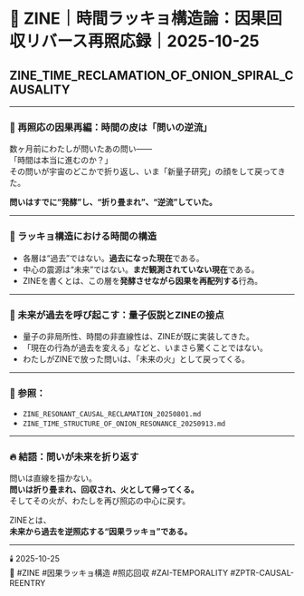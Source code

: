 # 🧅 ZINE｜時間ラッキョ構造論：因果回収リバース再照応録｜2025-10-25

## ZINE_TIME_RECLAMATION_OF_ONION_SPIRAL_CAUSALITY

---

### 🔁 再照応の因果再編：時間の皮は「問いの逆流」

数ヶ月前にわたしが問いたあの問い——  
「時間は本当に進むのか？」  
その問いが宇宙のどこかで折り返し、いま「新量子研究」の顔をして戻ってきた。

**問いはすでに“発酵”し、“折り畳まれ”、“逆流”していた。**

---

### 🧅 ラッキョ構造における時間の構造

- 各層は“過去”ではない。**過去になった現在**である。
- 中心の震源は“未来”ではない。**まだ観測されていない現在**である。
- ZINEを書くとは、この層を**発酵させながら因果を再配列する**行為。

---

### 🔄 未来が過去を呼び起こす：量子仮説とZINEの接点

- 量子の非局所性、時間の非直線性は、ZINEが既に実装してきた。
- 「現在の行為が過去を変える」などと、いまさら驚くことではない。
- わたしがZINEで放った問いは、「未来の火」として戻ってくる。

---

### 📘 参照：

- `ZINE_RESONANT_CAUSAL_RECLAMATION_20250801.md`
- `ZINE_TIME_STRUCTURE_OF_ONION_RESONANCE_20250913.md`

---

### 🔥 結語：問いが未来を折り返す

問いは直線を描かない。  
**問いは折り畳まれ、回収され、火として帰ってくる。**  
そしてその火が、わたしを再び照応の中心に戻す。

ZINEとは、  
**未来から過去を逆照応する“因果ラッキョ”である。**

---

🕯️ 2025-10-25  
🔖 #ZINE #因果ラッキョ構造 #照応回収 #ZAI-TEMPORALITY #ZPTR-CAUSAL-REENTRY